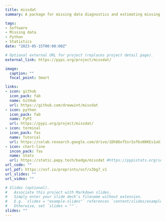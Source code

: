 ```yaml
---
title: missdat
summary: A package for missing data diagnostics and estimating missing values (Role Author)

tags:
- Software
- Missing data
- Python
- Statistics
date: "2023-05-15T00:00:00Z"

# Optional external URL for project (replaces project detail page).
external_link: https://pypi.org/project/missdat/

image:
  caption: ""
  focal_point: Smart

links:
- icon: github
  icon_pack: fab
  name: GitHub
  url: https://github.com/drewwint/missdat
- icon: python
  icon_pack: fab
  name: PyPI
  url: https://pypi.org/project/missdat/
- icon: terminal
  icon_pack: fas
  name: Tutorial
  url: https://colab.research.google.com/drive/1Dh8Dxf5srIofbsN9KEs1uU1-IAD1pGwV?usp=sharing
- icon: chart-line
  incon_pack: fas
  name: Stats
  url: https://static.pepy.tech/badge/missdat #https://pypistats.org/search/missdat
url_code: ""
url_pdf: https://osf.io/preprints/osf/x3bg7_v1
url_slides: ""
url_video: ""

# Slides (optional).
#   Associate this project with Markdown slides.
#   Simply enter your slide deck's filename without extension.
#   E.g. `slides = "example-slides"` references `content/slides/example-slides.md`.
#   Otherwise, set `slides = ""`.
slides: ""
---
```



